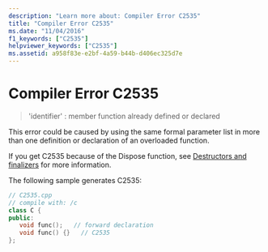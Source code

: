 ```yaml
---
description: "Learn more about: Compiler Error C2535"
title: "Compiler Error C2535"
ms.date: "11/04/2016"
f1_keywords: ["C2535"]
helpviewer_keywords: ["C2535"]
ms.assetid: a958f83e-e2bf-4a59-b44b-d406ec325d7e
---
```

# Compiler Error C2535

> 'identifier' : member function already defined or declared

This error could be caused by using the same formal parameter list in more than one definition or declaration of an overloaded function.

If you get C2535 because of the Dispose function, see [Destructors and finalizers](../../dotnet/how-to-define-and-consume-classes-and-structs-cpp-cli.md#BKMK_Destructors_and_finalizers) for more information.

The following sample generates C2535:

```cpp
// C2535.cpp
// compile with: /c
class C {
public:
   void func();   // forward declaration
   void func() {}   // C2535
};
```

